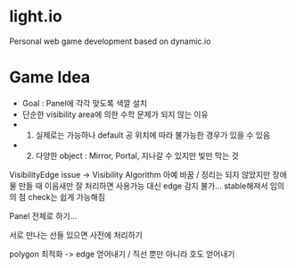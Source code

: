 # light.io
Personal web game development based on dynamic.io


# Game Idea


- Goal : Panel에 각각 맞도록 색깔 설치
- 단순한 visibility area에 의한 수학 문제가 되지 않는 이유
- 1. 실제로는 가능하나 default 공 위치에 따라 불가능한 경우가 있을 수 있음
- 2. 다양한 object : Mirror, Portal, 지나갈 수 있지만 빛만 막는 것

VisibilityEdge issue -> Visibility Algorithm 아예 바꿈 / 정리는 되지 않았지만 장애물 만들 때 이음새만 잘 처리하면 사용가능
대신 edge 감지 불가... stable해져서 임의의 점 check는 쉽게 가능해짐

Panel 전체로 하기...

서로 만나는 선들 있으면 사전에 처리하기

polygon 최적화 -> edge 얻어내기 / 직선 뿐만 아니라 호도 얻어내기
 